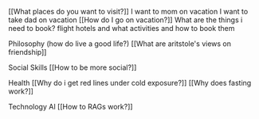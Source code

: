 

[[What places do you want to visit?]]
	I want to mom on vacation
	I want to take dad on vacation
[[How do I go on vacation?]]
	What are the things i need to book?
		flight
		hotels and what activities and how to book them


Philosophy (how do live a good life?)
[[What are aritstole's views on friendship]]

Social Skills
[[How to be more social?]]

Health
[[Why do i get red lines under cold exposure?]]
[[Why does fasting work?]]

Technology AI
[[How to RAGs work?]]

